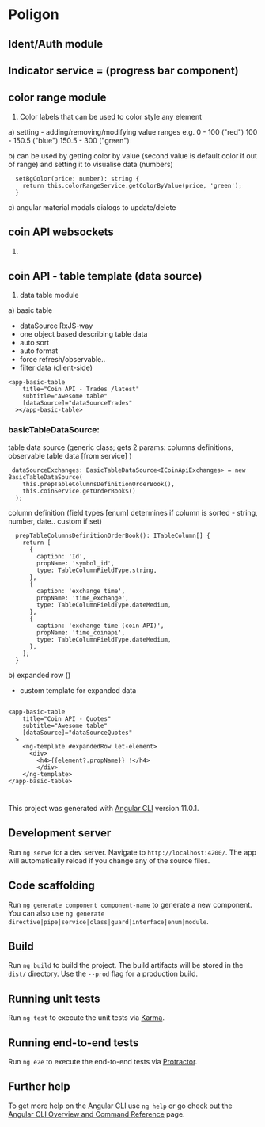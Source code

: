 # Poligon

## Ident/Auth module

## Indicator service = (progress bar component)

## color range module

1. Color labels that can be used to color style any element

a) setting - adding/removing/modifying value ranges e.g.
0 - 100 ("red")
100 - 150.5 ("blue")
150.5 - 300 ("green")

b) can be used by getting color by value (second value is default color if out of range) and setting it to visualise data (numbers)

```
  setBgColor(price: number): string {
    return this.colorRangeService.getColorByValue(price, 'green');
  }
```

c) angular material modals dialogs to update/delete

## coin API websockets

1.

## coin API - table template (data source)

1. data table module

a) basic table

- dataSource RxJS-way
- one object based describing table data
- auto sort
- auto format
- force refresh/observable..
- filter data (client-side)

```
<app-basic-table
    title="Coin API - Trades /latest"
    subtitle="Awesome table"
    [dataSource]="dataSourceTrades"
  ></app-basic-table>
```

### basicTableDataSource:

table data source (generic class; gets 2 params: columns definitions, observable table data [from service] )

```
 dataSourceExchanges: BasicTableDataSource<ICoinApiExchanges> = new BasicTableDataSource(
    this.prepTableColumnsDefinitionOrderBook(),
    this.coinService.getOrderBook$()
  );
```

column definition (field types [enum] determines if column is sorted - string, number, date.. custom if set)

```
  prepTableColumnsDefinitionOrderBook(): ITableColumn[] {
    return [
      {
        caption: 'Id',
        propName: 'symbol_id',
        type: TableColumnFieldType.string,
      },
      {
        caption: 'exchange time',
        propName: 'time_exchange',
        type: TableColumnFieldType.dateMedium,
      },
      {
        caption: 'exchange time (coin API)',
        propName: 'time_coinapi',
        type: TableColumnFieldType.dateMedium,
      },
    ];
  }
```

b) expanded row ()

- custom template for expanded data

```

<app-basic-table
    title="Coin API - Quotes"
    subtitle="Awesome table"
    [dataSource]="dataSourceQuotes"
  >
    <ng-template #expandedRow let-element>
      <div>
        <h4>{{element?.propName}} !</h4>
        </div>
    </ng-template>
</app-basic-table>

```

#

This project was generated with [Angular CLI](https://github.com/angular/angular-cli) version 11.0.1.

## Development server

Run `ng serve` for a dev server. Navigate to `http://localhost:4200/`. The app will automatically reload if you change any of the source files.

## Code scaffolding

Run `ng generate component component-name` to generate a new component. You can also use `ng generate directive|pipe|service|class|guard|interface|enum|module`.

## Build

Run `ng build` to build the project. The build artifacts will be stored in the `dist/` directory. Use the `--prod` flag for a production build.

## Running unit tests

Run `ng test` to execute the unit tests via [Karma](https://karma-runner.github.io).

## Running end-to-end tests

Run `ng e2e` to execute the end-to-end tests via [Protractor](http://www.protractortest.org/).

## Further help

To get more help on the Angular CLI use `ng help` or go check out the [Angular CLI Overview and Command Reference](https://angular.io/cli) page.
